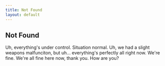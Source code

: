 ```yaml
---
title: Not Found
layout: default
---
```


## Not Found

Uh, everything's under control. Situation normal. Uh, we had a slight weapons malfunciton, but uh... everything's perfectly all right now. We're fine. We're all fine here now, thank you. How are you?
